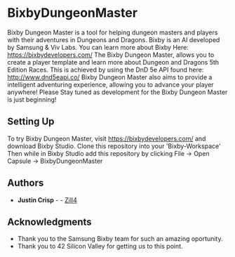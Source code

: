# BixbyDungeonMaster
Bixby Dungeon Master is a tool for helping dungeon masters and players with their adventures in Dungeons and Dragons.
Bixby is an AI developed by Samsung & Viv Labs. You can learn more about Bixby Here: https://bixbydevelopers.com/
The Bixby Dungeon Master, allows you to create a player template and learn more about Dungeon and Dragons 5th Edition Races.
This is achieved by using the DnD 5e API found here: http://www.dnd5eapi.co/
Bixby Dungeon Master also aims to provide a intelligent adventuring experience, allowing you to advance your player anywhere!
Please Stay tuned as development for the Bixby Dungeon Master is just beginning!

## Setting Up

To try Bixby Dungeon Master, visit https://bixbydevelopers.com/ and download Bixby Studio.
Clone this repository into your 'Bixby-Workspace'
Then while in Bixby Studio add this repository by clicking File -> Open Capsule -> BixbyDungeonMaster

## Authors

* **Justin Crisp** -  - [Zill4](https://github.com/zill4)



## Acknowledgments

* Thank you to the Samsung Bixby team for such an amazing oportunity.
* Thank you to 42 Silicon Valley for getting us to this point.

